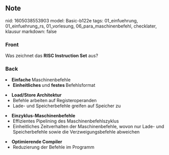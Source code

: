 ## Note
nid: 1605038553903
model: Basic-b122e
tags: 01_einfuehrung, 01_einfuehrung_rs, 01_vorlesung, 06_para_maschinenbefehl, checklater, klausur
markdown: false

### Front
<p>Was zeichnet das <b>RISC Instruction Set</b> aus?

### Back
<li><b>Einfache </b>Maschinenbefehle
<ul>
<li><b>Einheitliches </b>und <b>festes </b>Befehlsformat</li>
</ul>
</li><li><b>Load/Store Architektur
</b><ul>
<li>Befehle arbeiten auf Registeroperanden</li>
<li>Lade- und Speicherbefehle greifen auf Speicher zu</li>
</ul>
</li><li><b>Einzyklus-Maschinenbefehle
</b><ul>
<li>Effizientes Pipelining des Maschinenbefehlszyklus</li>
<li>Einheitliches Zeitverhalten der Maschinenbefehle, wovon nur Lade- und Speicherbefehle sowie die Verzweigungsbefehle abweichen</li>
</ul>
</li><p>


</p><li><b>Optimierende Compiler
</b><ul>
<li>Reduzierung der Befehle im Programm</li>
</ul></li>

